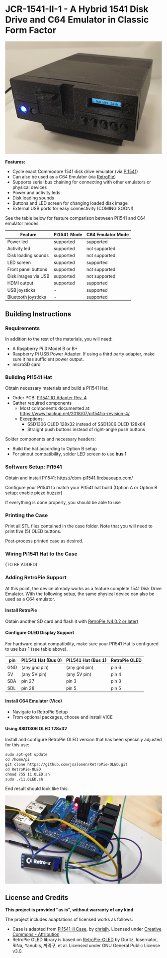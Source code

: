 # JCR-1541-II-1 - A Hybrid 1541 Disk Drive and C64 Emulator in Classic Form Factor

![](./images/20200214-1.jpg)

**Features:**

- Cycle exact Commodore 1541 disk drive emulator (via [Pi1541](https://cbm-pi1541.firebaseapp.com/))
- Can also be used as a C64 Emulator (via [RetroPie](https://retropie.org.uk/))
- Supports serial bus chaining for connecting with other emulators or physical devices
- Power and activity leds
- Disk loading sounds
- Buttons and LED screen for changing loaded disk image
- External USB ports for easy connectivity (COMING SOON!)

See the table below for feature comparison between Pi1541 and C64 emulator modes.

| Feature              | Pi1541 Mode        | C64 Emulator Mode  |
|----------------------|--------------------|--------------------|
| Power led            | supported          | supported          |
| Activity led         | supported          | not supported      |
| Disk loading sounds  | supported          | not supported      |
| LED screen           | supported          | supported          |
| Front panel buttons  | supported          | not supported      |
| Disk images via USB  | supported          | not supported      |
| HDMI output          | supported          | supported          |
| USB joysticks        | -                  | supported          |
| Bluetooth joysticks  | -                  | supported          |

## Building Instructions

### Requirements

In addition to the rest of the materials, you will need:

- A Raspberry Pi 3 Model B or B+
- Raspberry Pi USB Power Adapter. If using a third party adapter, make sure it has sufficient power output.
- microSD card

### Building PI1541 Hat

Obtain necessary materials and build a PI1541 Hat:

- Order PCB: [Pi1541 IO Adapter Rev. 4](https://www.pcbway.com/project/shareproject/Pi1541_IO_Adapter__Rev_4.html)
- Gather required components
  - Most components documented at: https://www.hackup.net/2018/07/pi1541io-revision-4/
  - Exceptions:
    - SSD1306 OLED 128x32 instead of SSD1306 OLED 128x64
    - Straight push buttons instead of right-angle push buttons

Solder components and necessary headers:

- Build the hat according to Option B setup
- For pinout compatibility, solder LED screen to use **bus 1**

### Software Setup: Pi1541

Obtain and install Pi1541: https://cbm-pi1541.firebaseapp.com/

Configure your Pi1541 to match your Pi1541 hat build (Option A or Option B setup; enable piezo buzzer)

If everything is done properly, you should be able to use 

### Printing the Case

Print all STL files contained in the case folder. Note that you will need to print five (5) OLED buttons.

Post-process printed case as desired.

### Wiring Pi1541 Hat to the Case

(TO BE ADDED)

### Adding RetroPie Support

At this point, the device already works as a feature complete 1541 Disk Drive Emulator. With the following setup, the same physical device can also be used as a C64 emulator.

#### Install RetroPie

Obtain another SD card and flash it with [RetroPie (v4.0.2 or later)](https://retropie.org.uk/)

#### Configure OLED Display Support

For hardware pinout compatibility, make sure your PI1541 Hat is configured to use bus 1 (see table above).

| pin             | PI1541 Hat (Bus 0) | PI1541 Hat (Bus 1) | RetroPie OLED |
|-----------------|--------------------|--------------------|---------------|
| GND             | (any gnd pin)      | (any gnd pin)      | pin 6         |
| 5V              | (any 5V pin)       | (any 5V pin)       | pin 4         |
| SDA             | pin 27             | pin 3              | pin 3         |
| SDL             | pin 28             | pin 5              | pin 5         |

#### Install C64 Emulator (Vice)

- Navigate to RetroPie Setup
- From optional packages, choose and install VICE

#### Using SSD1306 OLED 128x32

Install and configure RetroPie OLED version that has been specially adjusted for this use:

    sudo apt-get update
    cd /home/pi
    git clone https://github.com/jsalonen/RetroPie-OLED.git
    cd RetroPie-OLED
    chmod 755 11.OLED.sh
    sudo ./11.OLED.sh

End result should look like this:

![](./images/20200220-1.jpg)

## License and Credits

**This project is provided "as is", without warranty of any kind.**

The project includes adaptations of licensed works as follows:

- Case is adapted from [Pi1541-II Case](https://www.thingiverse.com/thing:3127040), by [chrisjh](https://www.thingiverse.com/chrisjh). Licensed under [Creative Commons - Attribution](https://creativecommons.org/licenses/by/3.0/).
- RetroPie OLED library is based on [RetroPie-OLED](https://github.com/losernator/RetroPie-OLED) by Duritz, losernator, RiNa, Yanubis, 까먹구, et al. Licensed under GNU General Public License v3.0.
